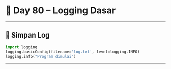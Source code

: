 # 🐍 Day 80 – Logging Dasar

---

## 📝 Simpan Log

```python
import logging
logging.basicConfig(filename='log.txt', level=logging.INFO)
logging.info("Program dimulai")
```

---

